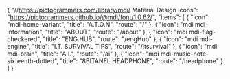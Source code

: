 {
    "//https://pictogrammers.com/library/mdi/ Material Design Icons": "https://pictogrammers.github.io/@mdi/font/1.0.62/",
    "items": [
        {
            "icon": "mdi-home-variant",
            "title": "A.T.O.N",
            "route": "/"
        },
        {
            "icon": "mdi mdi-information",
            "title": "ABOUT",
            "route": "/about"
        },
        {
            "icon": "mdi mdi-flag-checkered",
            "title": "ENG.HUB",
            "route": "/engHub"
        },
        {
            "icon": "mdi mdi-engine",
            "title": "I.T. SURVIVAL TIPS",
            "route": "/itsurvival"
        },
        {
            "icon": "mdi mdi-brain",
            "title": "A.I.",
            "route": "/ai"
        },
        {
            "icon": "mdi mdi-music-note-sixteenth-dotted",
            "title": "8BITANEL.HEADPHONE",
            "route": "/headphone"
        }  
    ]
}

